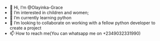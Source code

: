 - 👋 Hi, I’m @Olayinka-Grace
- 👀 I’m interested in children and women;
- 🌱 I’m currently learning python
- 💞️ I’m looking to collaborate on working with a fellow python developer to create a project
- 📫 How to reach me(You can whatsapp me on +2349032331990)

<!---
Olayinka-Grace/Olayinka-Grace is a ✨ special ✨ repository because its `README.md` (this file) appears on your GitHub profile.
You can click the Preview link to take a look at your changes.
--->

